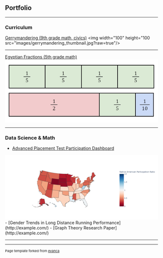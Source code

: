 ## Portfolio

---

### Curriculum

[Gerrymandering (9th grade math, civics)](/sample_page)
<img width="100" height="100 src="images/gerrymandering_thumbnail.jpg?raw=true"/>

---
[Egyptian Fractions (5th grade math)](/pdf/sample_presentation.pdf)
<img src="images/egyptian_fractions_thumbnail.jpg?raw=true"/>

---

### Data Science & Math

- [Advanced Placement Test Participation Dashboard](https://github.com/ianmcmeek/AP-Test-Participation-Dashboard/blob/main/Supplemental/Analysis.md)
<img src="images/dashboard_thumbnail.png?raw=true"/>
- [Gender Trends in Long Distance Running Performance](http://example.com/)
- [Graph Theory Research Paper](http://example.com/)

---




---
<p style="font-size:11px">Page template forked from <a href="https://github.com/evanca/quick-portfolio">evanca</a></p>
<!-- Remove above link if you don't want to attibute -->

